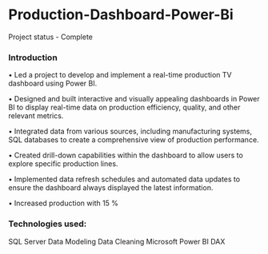 # Production-Dashboard-Power-Bi

Project status - Complete

### **Introduction**

•	Led a project to develop and implement a real-time production TV dashboard using Power BI. 

•	Designed and built interactive and visually appealing dashboards in Power BI to display real-time data on production efficiency, quality, and other relevant metrics.

•	Integrated data from various sources, including manufacturing systems, SQL databases to create a comprehensive view of production performance.

•	Created drill-down capabilities within the dashboard to allow users to explore specific production lines.

•	Implemented data refresh schedules and automated data updates to ensure the dashboard always displayed the latest information.

•	Increased production with 15 % 

### **Technologies used:**
SQL Server
Data Modeling
Data Cleaning 
Microsoft Power BI
DAX
